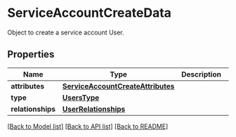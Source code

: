 # ServiceAccountCreateData

Object to create a service account User.

## Properties
Name | Type | Description | Notes
------------ | ------------- | ------------- | -------------
**attributes** | [**ServiceAccountCreateAttributes**](ServiceAccountCreateAttributes.md) |  | 
**type** | [**UsersType**](UsersType.md) |  | 
**relationships** | [**UserRelationships**](UserRelationships.md) |  | [optional] 

[[Back to Model list]](README.md#documentation-for-models) [[Back to API list]](README.md#documentation-for-api-endpoints) [[Back to README]](README.md)


